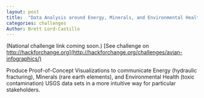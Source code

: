 ```yaml
---
layout: post
title:  "Data Analysis around Energy, Minerals, and Environmental Health (EMEH) (Coming Soon)"
categories: challenges
Author: Brett Lord-Castillo
---
```

(National challenge link coming soon.)
[See challenge on http://hackforchange.org](http://hackforchange.org/challenges/avian-infographics/)  
  
Produce Proof-of-Concept Visualizations to communicate Energy (hydraulic fracturing), Minerals (rare earth elements), and Environmental Health (toxic contamination) USGS data sets in a more intuitive way for particular stakeholders.
